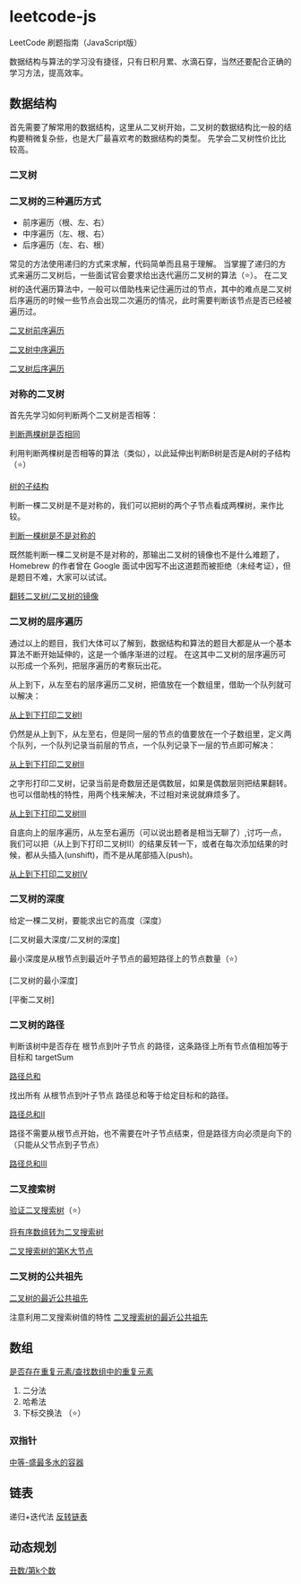 # leetcode-js

LeetCode 刷题指南（JavaScript版）

数据结构与算法的学习没有捷径，只有日积月累、水滴石穿，当然还要配合正确的学习方法，提高效率。

## 数据结构

首先需要了解常用的数据结构，这里从二叉树开始，二叉树的数据结构比一般的结构要稍微复杂些，也是大厂最喜欢考的数据结构的类型。
先学会二叉树性价比比较高。

### 二叉树

### 二叉树的三种遍历方式

- 前序遍历（根、左、右）
- 中序遍历（左、根、右）
- 后序遍历（左、右、根）

常见的方法使用递归的方式来求解，代码简单而且易于理解。
当掌握了递归的方式来遍历二叉树后，一些面试官会要求给出迭代遍历二叉树的算法（⭐️）。
在二叉树的迭代遍历算法中，一般可以借助栈来记住遍历过的节点，其中的难点是二叉树后序遍历的时候一些节点会出现二次遍历的情况，此时需要判断该节点是否已经被遍历过。

[二叉树前序遍历](https://github.com/zuckstar/leetcode-js/blob/main/%E6%A0%91%E4%B8%8E%E5%9B%BE/001%E4%BA%8C%E5%8F%89%E6%A0%91%E7%9A%84%E9%81%8D%E5%8E%86/%E4%B8%AD%E7%AD%89-%E4%BA%8C%E5%8F%89%E6%A0%91%E5%89%8D%E5%BA%8F%E9%81%8D%E5%8E%86.js)

[二叉树中序遍历](https://github.com/zuckstar/leetcode-js/blob/main/%E6%A0%91%E4%B8%8E%E5%9B%BE/001%E4%BA%8C%E5%8F%89%E6%A0%91%E7%9A%84%E9%81%8D%E5%8E%86/%E4%B8%AD%E7%AD%89-%E4%BA%8C%E5%8F%89%E6%A0%91%E7%9A%84%E4%B8%AD%E5%BA%8F%E9%81%8D%E5%8E%86.js)

[二叉树后序遍历](https://github.com/zuckstar/leetcode-js/blob/main/%E6%A0%91%E4%B8%8E%E5%9B%BE/001%E4%BA%8C%E5%8F%89%E6%A0%91%E7%9A%84%E9%81%8D%E5%8E%86/%E4%B8%AD%E7%AD%89-%E4%BA%8C%E5%8F%89%E6%A0%91%E5%90%8E%E5%BA%8F%E9%81%8D%E5%8E%86.js)
### 对称的二叉树

首先先学习如何判断两个二叉树是否相等：

[判断两棵树是否相同](https://github.com/zuckstar/leetcode-js/blob/main/%E6%A0%91%E4%B8%8E%E5%9B%BE/002%E5%AF%B9%E7%A7%B0%E7%9A%84%E4%BA%8C%E5%8F%89%E6%A0%91/%E7%AE%80%E5%8D%95-%E7%9B%B8%E5%90%8C%E7%9A%84%E6%A0%91.js)


利用判断两棵树是否相等的算法（类似），以此延伸出判断B树是否是A树的子结构（⭐️）

[树的子结构]()

判断一棵二叉树是不是对称的，我们可以把树的两个子节点看成两棵树，来作比较。

[判断一棵树是不是对称的](https://github.com/zuckstar/leetcode-js/blob/main/%E6%A0%91%E4%B8%8E%E5%9B%BE/002%E5%AF%B9%E7%A7%B0%E7%9A%84%E4%BA%8C%E5%8F%89%E6%A0%91/%E7%AE%80%E5%8D%95-%E5%AF%B9%E7%A7%B0%E4%BA%8C%E5%8F%89%E6%A0%91.js)

既然能判断一棵二叉树是不是对称的，那输出二叉树的镜像也不是什么难题了，Homebrew 的作者曾在 Google 面试中因写不出这道题而被拒绝（未经考证），但是题目不难，大家可以试试。

[翻转二叉树/二叉树的镜像](https://github.com/zuckstar/leetcode-js/blob/main/%E6%A0%91%E4%B8%8E%E5%9B%BE/002%E5%AF%B9%E7%A7%B0%E7%9A%84%E4%BA%8C%E5%8F%89%E6%A0%91/%E7%AE%80%E5%8D%95-%E7%BF%BB%E8%BD%AC%E4%BA%8C%E5%8F%89%E6%A0%91.js)

### 二叉树的层序遍历

通过以上的题目，我们大体可以了解到，数据结构和算法的题目大都是从一个基本算法不断开始延伸的，这是一个循序渐进的过程。
在这其中二叉树的层序遍历可以形成一个系列，把层序遍历的考察玩出花。

从上到下，从左至右的层序遍历二叉树，把值放在一个数组里，借助一个队列就可以解决：

[从上到下打印二叉树I](https://github.com/zuckstar/leetcode-js/blob/main/%E6%A0%91%E4%B8%8E%E5%9B%BE/003%E4%BA%8C%E5%8F%89%E6%A0%91%E7%9A%84%E5%B1%82%E5%BA%8F%E9%81%8D%E5%8E%86/%E4%B8%AD%E7%AD%89-%E4%BB%8E%E4%B8%8A%E5%88%B0%E4%B8%8B%E6%89%93%E5%8D%B0%E4%BA%8C%E5%8F%89%E6%A0%911.js)

仍然是从上到下，从左至右，但是同一层的节点的值要放在一个子数组里，定义两个队列，一个队列记录当前层的节点，一个队列记录下一层的节点即可解决：

[从上到下打印二叉树II](https://github.com/zuckstar/leetcode-js/blob/main/%E6%A0%91%E4%B8%8E%E5%9B%BE/003%E4%BA%8C%E5%8F%89%E6%A0%91%E7%9A%84%E5%B1%82%E5%BA%8F%E9%81%8D%E5%8E%86/%E4%B8%AD%E7%AD%89-%E4%BB%8E%E4%B8%8A%E5%88%B0%E4%B8%8B%E6%89%93%E5%8D%B0%E4%BA%8C%E5%8F%89%E6%A0%912.js)

之字形打印二叉树，记录当前是奇数层还是偶数层，如果是偶数层则把结果翻转。也可以借助栈的特性，用两个栈来解决，不过相对来说就麻烦多了。

[从上到下打印二叉树III](https://github.com/zuckstar/leetcode-js/blob/main/%E6%A0%91%E4%B8%8E%E5%9B%BE/003%E4%BA%8C%E5%8F%89%E6%A0%91%E7%9A%84%E5%B1%82%E5%BA%8F%E9%81%8D%E5%8E%86/%E4%B8%AD%E7%AD%89-%E4%BB%8E%E4%B8%8A%E5%88%B0%E4%B8%8B%E6%89%93%E5%8D%B0%E4%BA%8C%E5%8F%89%E6%A0%913.js)

自底向上的层序遍历，从左至右遍历（可以说出题者是相当无聊了）,讨巧一点，我们可以把（从上到下打印二叉树II）的结果反转一下，或者在每次添加结果的时候，都从头插入(unshift)，而不是从尾部插入(push)。

[从上到下打印二叉树IV](https://github.com/zuckstar/leetcode-js/blob/main/%E6%A0%91%E4%B8%8E%E5%9B%BE/003%E4%BA%8C%E5%8F%89%E6%A0%91%E7%9A%84%E5%B1%82%E5%BA%8F%E9%81%8D%E5%8E%86/%E4%B8%AD%E7%AD%89-%E4%BB%8E%E4%B8%8A%E5%88%B0%E4%B8%8B%E6%89%93%E5%8D%B0%E4%BA%8C%E5%8F%89%E6%A0%914.js)


### 二叉树的深度

给定一棵二叉树，要能求出它的高度（深度）

[二叉树最大深度/二叉树的深度]

最小深度是从根节点到最近叶子节点的最短路径上的节点数量（⭐️）

[二叉树的最小深度]

[平衡二叉树]

### 二叉树的路径

判断该树中是否存在 根节点到叶子节点 的路径，这条路径上所有节点值相加等于目标和 targetSum

[路径总和]()

找出所有 从根节点到叶子节点 路径总和等于给定目标和的路径。

[路径总和II]()

路径不需要从根节点开始，也不需要在叶子节点结束，但是路径方向必须是向下的（只能从父节点到子节点）

[路径总和III]()

### 二叉搜索树

[验证二叉搜索树]()（⭐️）

[将有序数组转为二叉搜索树]()

[二叉搜索树的第K大节点]()


### 二叉树的公共祖先

[二叉树的最近公共祖先]()

注意利用二叉搜索树值的特性
[二叉搜索树的最近公共祖先]()


## 数组

[是否存在重复元素/查找数组中的重复元素]()

1. 二分法
2. 哈希法
3. 下标交换法 （⭐️）

### 双指针

[中等-盛最多水的容器]()

## 链表

递归+迭代法
[反转链表]()




## 动态规划

[丑数/第k个数]()



